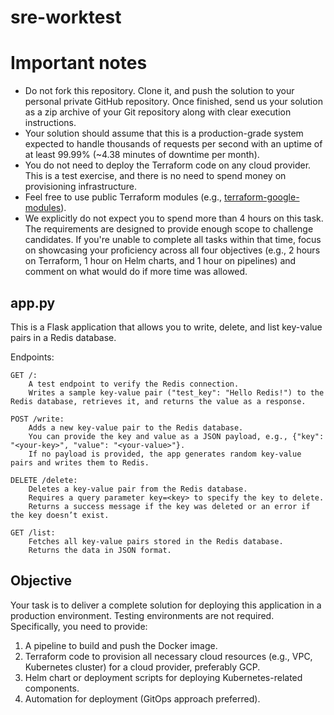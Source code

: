 # sre-worktest

# Important notes

- Do not fork this repository. Clone it, and push the solution to your personal private GitHub repository. Once finished, send us your solution as a zip archive of your Git repository along with clear execution instructions.
- Your solution should assume that this is a production-grade system expected to handle thousands of requests per second with an uptime of at least 99.99% (~4.38 minutes of downtime per month).
- You do not need to deploy the Terraform code on any cloud provider. This is a test exercise, and there is no need to spend money on provisioning infrastructure.
- Feel free to use public Terraform modules (e.g., [terraform-google-modules](https://github.com/terraform-google-modules)).
- We explicitly do not expect you to spend more than 4 hours on this task. The requirements are designed to provide enough scope to challenge candidates. If you're unable to complete all tasks within that time, focus on showcasing your proficiency across all four objectives (e.g., 2 hours on Terraform, 1 hour on Helm charts, and 1 hour on pipelines) and comment on what would do if more time was allowed.

## app.py

This is a Flask application that allows you to write, delete, and list key-value pairs in a Redis database.

Endpoints:

    GET /:
        A test endpoint to verify the Redis connection.
        Writes a sample key-value pair ("test_key": "Hello Redis!") to the Redis database, retrieves it, and returns the value as a response.

    POST /write:
        Adds a new key-value pair to the Redis database.
        You can provide the key and value as a JSON payload, e.g., {"key": "<your-key>", "value": "<your-value>"}.
        If no payload is provided, the app generates random key-value pairs and writes them to Redis.

    DELETE /delete:
        Deletes a key-value pair from the Redis database.
        Requires a query parameter key=<key> to specify the key to delete.
        Returns a success message if the key was deleted or an error if the key doesn’t exist.

    GET /list:
        Fetches all key-value pairs stored in the Redis database.
        Returns the data in JSON format.

## Objective

Your task is to deliver a complete solution for deploying this application in a production environment. Testing environments are not required. Specifically, you need to provide:
1. A pipeline to build and push the Docker image.
2. Terraform code to provision all necessary cloud resources (e.g., VPC, Kubernetes cluster) for a cloud provider, preferably GCP.
3. Helm chart or deployment scripts for deploying Kubernetes-related components.
4. Automation for deployment (GitOps approach preferred).
